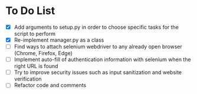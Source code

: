 # To Do List

- [x] Add arguments to setup.py in order to choose specific tasks for the script to perform  
- [x] Re-implement manager.py as a class  
- [ ] Find ways to attach selenium webdriver to any already open browser (Chrome, Firefox, Edge)
- [ ] Implement auto-fill of authentication information with selenium when the right URL is found
- [ ] Try to improve security issues such as input sanitization and website verification
- [ ] Refactor code and comments